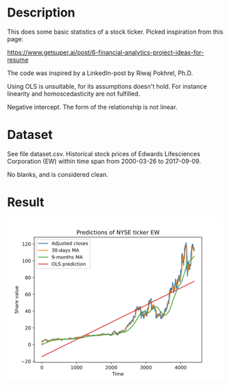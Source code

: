 
# Description

This does some basic statistics of a stock ticker. Picked inspiration from this page:

<https://www.getsuper.ai/post/6-financial-analytics-project-ideas-for-resume>

The code was inspired by a LinkedIn-post by Riwaj Pokhrel, Ph.D.

Using OLS is unsuitable, for its assumptions doesn't hold. For instance linearity and homoscedasticity are not fulfilled.

Negative intercept. The form of the relationship is not linear.

# Dataset

See file dataset.csv. Historical stock prices of Edwards Lifesciences Corporation (EW) within time span from 2000-03-26 to 2017-09-09.

No blanks, and is considered clean.

# Result

![Output graph](output_graph.svg)

